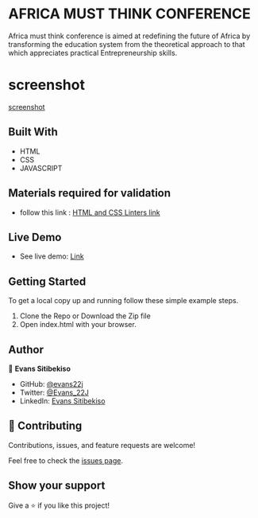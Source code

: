 # AFRICA MUST THINK CONFERENCE

Africa must think conference is aimed at redefining the future of Africa by transforming the education system from the theoretical approach to that which appreciates practical Entrepreneurship skills.

# screenshot

[screenshot](./photos/screenshot-1.png)

## Built With

- HTML
- CSS
- JAVASCRIPT

## Materials required for validation

- follow this link :
  [HTML and CSS Linters link](https://github.com/microverseinc/linters-config/tree/master/html-css)

## Live Demo

- See live demo:
  [Link](https://evans22j.github.io/My-Portfolio/)

## Getting Started

To get a local copy up and running follow these simple example steps.

1. Clone the Repo or Download the Zip file
2. Open index.html with your browser.

## Author

👤 **Evans Sitibekiso**

- GitHub: [@evans22j](https://github.com/evans22j)
- Twitter: [@Evans_22J](https://twitter.com/Evans_22J)
- LinkedIn: [Evans Sitibekiso](https://www.linkedin.com/in/evans-sitibekiso-a85753202/)

## 🤝 Contributing

Contributions, issues, and feature requests are welcome!

Feel free to check the [issues page](../../issues/).

## Show your support

Give a ⭐️ if you like this project!
